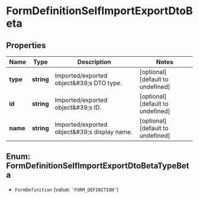 # FormDefinitionSelfImportExportDtoBeta

## Properties

Name | Type | Description | Notes
------------ | ------------- | ------------- | -------------
**type** | **string** | Imported/exported object\&#39;s DTO type. | [optional] [default to undefined]
**id** | **string** | Imported/exported object\&#39;s ID. | [optional] [default to undefined]
**name** | **string** | Imported/exported object\&#39;s display name. | [optional] [default to undefined]



## Enum: FormDefinitionSelfImportExportDtoBetaTypeBeta


* `FormDefinition` (value: `'FORM_DEFINITION'`)



